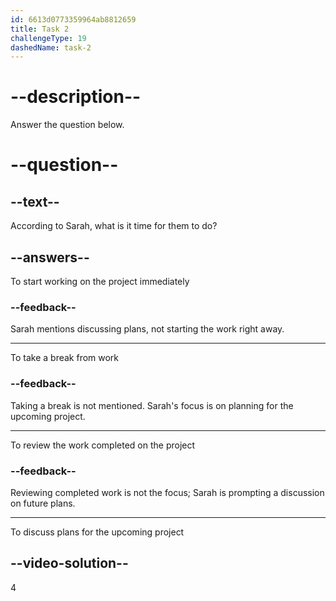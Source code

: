 ```yaml
---
id: 6613d0773359964ab8812659
title: Task 2
challengeType: 19
dashedName: task-2
---
```


<!--
AUDIO REFERENCE:
Sarah: Brian, it's time to discuss our plans for the upcoming project. What do you think we should do?
-->

# --description--

Answer the question below.

# --question--

## --text--

According to Sarah, what is it time for them to do?

## --answers--

To start working on the project immediately

### --feedback--

Sarah mentions discussing plans, not starting the work right away.

---

To take a break from work

### --feedback--

Taking a break is not mentioned. Sarah's focus is on planning for the upcoming project.

---

To review the work completed on the project

### --feedback--

Reviewing completed work is not the focus; Sarah is prompting a discussion on future plans.

---

To discuss plans for the upcoming project

## --video-solution--

4
